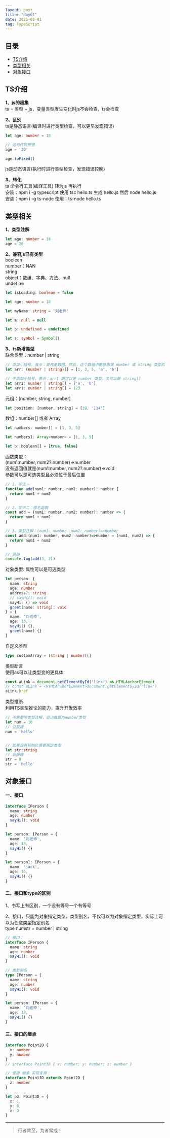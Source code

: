 ```yaml
---
layout: post
title: "day01"
date: 2021-02-01
tag: TypeScript
---
```



## 目录
- [TS介绍](#content1)   
- [类型相关](#content2)   
- [对象接口](#content3)   





<!-- ************************************************ -->
## <a id="content1">TS介绍</a>

**1、js的超集**    
ts = 类型 + js，变量类型发生变化时js不会检查，ts会检查

**2、区别**    
ts是静态语言(编译时进行类型检查，可以更早发现错误) 
```ts
let age: number = 18

// 这句代码报错
age = '20'

age.toFixed()
```   
js是动态语言(执行时进行类型检查，发现错误较晚)   

**3、转化**    
ts 命令行工具(编译工具) 转为js 再执行    
安装：npm i -g typescript 使用 tsc hello.ts 生成 hello.js 然后 node hello.js    
安装：npm i -g ts-node 使用：ts-node hello.ts    



<!-- ************************************************ -->
## <a id="content2">类型相关</a>

**1、类型注解**     
```ts
let age: number = 18   
age = 20   
```    

**2、兼容js已有类型**    
boolean     
number：NAN    
string   
object：数组、字典、方法、null    
undefine    

```ts
let isLoading: boolean = false

let age: number = 18

let myName: string = '刘老师'

let a: null = null

let b: undefined = undefined

let s: symbol = Symbol()
```

**3、ts新增类型**           
联合类型：number | string  
```ts
// 添加小括号，表示：首先是数组，然后，这个数组中能够出现 number 或 string 类型的元素
let arr: (number | string)[] = [1, 3, 5, 'a', 'b']

// 不添加小括号，表示：arr1 既可以是 number 类型，又可以是 string[]
let arr1: number | string[] = ['a', 'b']
let arr1: number | string[] = 123
```  

元组：[number, string, number]   
```js
let position: [number, string] = [39, '114']
```

数组：number[] 或者 Array<number>   
```js
let numbers: number[] = [1, 3, 5]

let numbers1: Array<number> = [1, 3, 5]

let b: boolean[] = [true, false]
```   

函数类型：    
(num1:number, num2?:number)=>number     
没有返回值就是(num1:number, num2?:number)=>void     
参数可以是可选类型且必须位于最后位置    
```js
// 1、写法一
function add(num1: number, num2: number): number {
  return num1 + num2
}

// 2、写法二：匿名函数
const add = (num1: number, num2: number): number => {
  return num1 + num2
}

// 3、类型注解：(num1: number, num2: number)=>number
const add:(num1: number, num2: number)=>number = (num1, num2) => {
  return num1 + num2
}

// 调用
console.log(add(3, 2))
```

对象类型: 属性可以是可选类型     
```ts
let person: {
  name: string
  age: number
  address?: string   
  // sayHi(): void
  sayHi: () => void
  greet(name: string): void
} = {
  name: '刘老师',
  age: 18,
  sayHi() {},
  greet(name) {}
}
```

自定义类型      
```ts
type customArray = (string | number)[]    
```

类型断言    
使用as可以让类型变的更具体        
```ts
const aLink = document.getElementById('link') as HTMLAnchorElement
// const aLink = <HTMLAnchorElement>document.getElementById('link')
aLink.href
```

类型推断         
利用TS类型推论的能力，提升开发效率   
```ts
// 不需要写类型注解，自动推断为number类型
let num = 10
// 会报错
num = 'hello'


// 如果没有初始化需要指定类型   
let str:string
// 会报错
str = 0
str = 'hello'
```

<!-- ************************************************ -->
## <a id="content3">对象接口</a>

#### **一、接口**     
```ts
interface IPerson {
  name: string
  age: number
  sayHi(): void
}

let person: IPerson = {
  name: '刘老师',
  age: 18,
  sayHi() {}
}

let person1: IPerson = {
  name: 'jack',
  age: 16,
  sayHi() {}
}
```

#### **二、接口和type的区别**   

1、书写上有区别，一个没有等号一个有等号    

2、接口，只能为对象指定类型。类型别名，不仅可以为对象指定类型，实际上可以为任意类型指定别名   
type numstr = number | string   

```ts
// 接口：
interface IPerson {
  name: string
  age: number
  sayHi(): void
}

// 类型别名
type IPerson = {
  name: string
  age: number
  sayHi(): void
}

let person: IPerson = {
  name: '刘老师',
  age: 18,
  sayHi() {}
}
```


#### **三、接口的继承**   
```ts
interface Point2D {
  x: number
  y: number
}
// interface Point3D { x: number; y: number; z: number }

// 使用 继承 实现复用：
interface Point3D extends Point2D {
  z: number
}

let p3: Point3D = {
  x: 1,
  y: 0,
  z: 0
}
```


----------
>  行者常至，为者常成！


